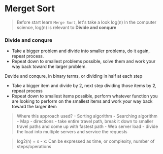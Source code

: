 # Merget Sort

> Before start learn `Merge Sort`, let's take a look log(n)
In the computer science, log(n) is relevant to **Divide and conqure**

### Divide and conqure
- Take a bigger problem and divide into smaller problems, do it again, repeat process.
- Repeat down to smallest problems possible, solve them and work your way back toward the larger problem.

Devide and conqure, in binary terms, or dividing in half at each step
- Take a bigger item and divide by 2, next step dividing those items by 2, repeat process
- Repeat down to smallest items possible, perform whatever function you are looking to perform on the smallest items and work your way back toward the larger item

> Where this approach used?
    - Sorting algorithm
    - Searching algorithm
    - Map - directions - take entire travel path, break it down to smaller travel paths and come up with fastest path
    - Web server load - divide the load into multiple servers and service the requests

> log2(n) = x 
    - x: Can be expressed as time, or complexity, number of steps/operations